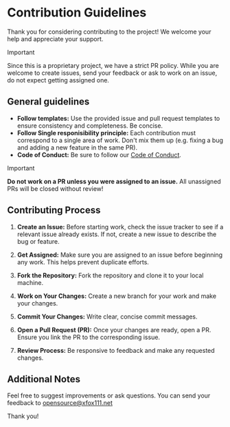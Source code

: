 # Contribution Guidelines

Thank you for considering contributing to the project! We welcome your help and appreciate your support.

> [!IMPORTANT]
> Since this is a proprietary project, we have a strict PR policy. While you are welcome to create issues, send your feedback or ask to work on an issue, do not expect getting assigned one.

## General guidelines

- **Follow templates:** Use the provided issue and pull request templates to ensure consistency and completeness. Be concise.
- **Follow Single responisibility principle:** Each contribution must correspond to a single area of work. Don't mix them up (e.g. fixing a bug and adding a new feature in the same PR).
- **Code of Conduct:** Be sure to follow our [Code of Conduct](CODE_OF_CONDUCT.md).

> [!IMPORTANT]
> **Do not work on a PR unless you were assigned to an issue.** All unassigned PRs will be closed without review!

## Contributing Process

1. **Create an Issue:** Before starting work, check the issue tracker to see if a relevant issue already exists. If not, create a new issue to describe the bug or feature.

2. **Get Assigned:** Make sure you are assigned to an issue before beginning any work. This helps prevent duplicate efforts.

3. **Fork the Repository:** Fork the repository and clone it to your local machine.

4. **Work on Your Changes:** Create a new branch for your work and make your changes.

5. **Commit Your Changes:** Write clear, concise commit messages.

6. **Open a Pull Request (PR):** Once your changes are ready, open a PR. Ensure you link the PR to the corresponding issue.

7. **Review Process:** Be responsive to feedback and make any requested changes.

## Additional Notes

Feel free to suggest improvements or ask questions. You can send your feedback to [opensource@xfox111.net](mailto:opensource@xfox111.net)

Thank you!
